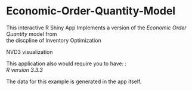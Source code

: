 # Economic-Order-Quantity-Model
This interactive  R Shiny App Implements a version of the _Economic Order Quantity_ model from  
the discpline of Inventory Optimization  

NVD3 visualization

 
This application also would require you to have:  :  
*R version 3.3.3*



The data for this example is  generated in the app itself.  



